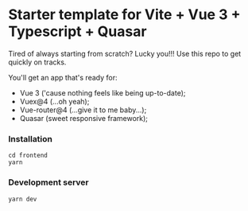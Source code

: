 # Starter template for Vite + Vue 3 + Typescript + Quasar

Tired of always starting from scratch? Lucky you!!! Use this repo to get quickly on tracks.

You'll get an app that's ready for:
- Vue 3 ('cause nothing feels like being up-to-date);
- Vuex@4 (...oh yeah);
- Vue-router@4 (...give it to me baby...);
- Quasar (sweet responsive framework);

### Installation
```
cd frontend
yarn
```

### Development server
```
yarn dev
```